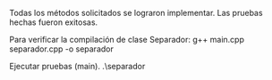 Todas los métodos solicitados se lograron implementar. 
Las pruebas hechas fueron exitosas.

Para verificar la compilación de clase Separador:
g++ main.cpp separador.cpp -o separador

Ejecutar pruebas (main).
.\separador